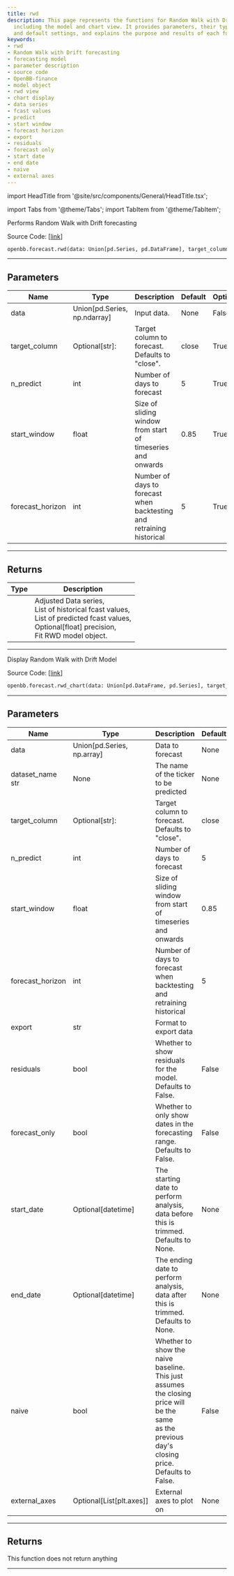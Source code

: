 ```yaml
---
title: rwd
description: This page represents the functions for Random Walk with Drift (RWD) forecasting
  including the model and chart view. It provides parameters, their types, descriptions,
  and default settings, and explains the purpose and results of each function.
keywords:
- rwd
- Random Walk with Drift forecasting
- forecasting model
- parameter description
- source code
- OpenBB-finance
- model object
- rwd view
- chart display
- data series
- fcast values
- predict
- start window
- forecast horizon
- export
- residuals
- forecast only
- start date
- end date
- naive
- external axes
---
```


import HeadTitle from '@site/src/components/General/HeadTitle.tsx';

<HeadTitle title="forecast.rwd - Reference | OpenBB SDK Docs" />

import Tabs from '@theme/Tabs';
import TabItem from '@theme/TabItem';

<Tabs>
<TabItem value="model" label="Model" default>

Performs Random Walk with Drift forecasting

Source Code: [[link](https://github.com/OpenBB-finance/OpenBBTerminal/tree/main/openbb_terminal/forecast/rwd_model.py#L27)]

```python
openbb.forecast.rwd(data: Union[pd.Series, pd.DataFrame], target_column: str = "close", n_predict: int = 5, start_window: float = 0.85, forecast_horizon: int = 5)
```

---

## Parameters

| Name | Type | Description | Default | Optional |
| ---- | ---- | ----------- | ------- | -------- |
| data | Union[pd.Series, np.ndarray] | Input data. | None | False |
| target_column | Optional[str]: | Target column to forecast. Defaults to "close". | close | True |
| n_predict | int | Number of days to forecast | 5 | True |
| start_window | float | Size of sliding window from start of timeseries and onwards | 0.85 | True |
| forecast_horizon | int | Number of days to forecast when backtesting and retraining historical | 5 | True |


---

## Returns

| Type | Description |
| ---- | ----------- |
|  | Adjusted Data series,<br/>List of historical fcast values,<br/>List of predicted fcast values,<br/>Optional[float] precision,<br/>Fit RWD model object. |
---

</TabItem>
<TabItem value="view" label="Chart">

Display Random Walk with Drift Model

Source Code: [[link](https://github.com/OpenBB-finance/OpenBBTerminal/tree/main/openbb_terminal/forecast/rwd_view.py#L20)]

```python
openbb.forecast.rwd_chart(data: Union[pd.DataFrame, pd.Series], target_column: str = "close", dataset_name: str = "", n_predict: int = 5, start_window: float = 0.85, forecast_horizon: int = 5, export: str = "", residuals: bool = False, forecast_only: bool = False, start_date: Optional[datetime.datetime] = None, end_date: Optional[datetime.datetime] = None, naive: bool = False, export_pred_raw: bool = False, external_axes: Optional[List[axes]] = None)
```

---

## Parameters

| Name | Type | Description | Default | Optional |
| ---- | ---- | ----------- | ------- | -------- |
| data | Union[pd.Series, np.array] | Data to forecast | None | False |
| dataset_name str | None | The name of the ticker to be predicted | None | True |
| target_column | Optional[str]: | Target column to forecast. Defaults to "close". | close | True |
| n_predict | int | Number of days to forecast | 5 | True |
| start_window | float | Size of sliding window from start of timeseries and onwards | 0.85 | True |
| forecast_horizon | int | Number of days to forecast when backtesting and retraining historical | 5 | True |
| export | str | Format to export data |  | True |
| residuals | bool | Whether to show residuals for the model. Defaults to False. | False | True |
| forecast_only | bool | Whether to only show dates in the forecasting range. Defaults to False. | False | True |
| start_date | Optional[datetime] | The starting date to perform analysis, data before this is trimmed. Defaults to None. | None | True |
| end_date | Optional[datetime] | The ending date to perform analysis, data after this is trimmed. Defaults to None. | None | True |
| naive | bool | Whether to show the naive baseline. This just assumes the closing price will be the same<br/>as the previous day's closing price. Defaults to False. | False | True |
| external_axes | Optional[List[plt.axes]] | External axes to plot on | None | True |


---

## Returns

This function does not return anything

---

</TabItem>
</Tabs>
